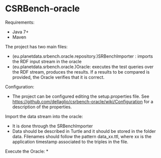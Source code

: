 CSRBench-oracle
===================
Requirements:
 * Java 7+
 * Maven

The project has two main files:
 * (eu.planetdata.srbench.oracle.repository.)SRBenchImporter : imports the RDF input stream in the oracle
 * (eu.planetdata.srbench.oracle.)Oracle: executes the test queries over the RDF stream, produces the results. If a results to be compared is provided, the Oracle verifies that it is correct.

Configuration:
 * The project can be configured editing the setup.properties file. See https://github.com/dellaglio/csrbench-oracle/wiki/Configuration for a description of the properties.

Import the data stream into the oracle:
 * It is done through the SRBenchImporter
 * Data should be described in Turtle and it should be stored in the folder data. Filenames should follow the pattern data_xx.ttl, where xx is the application timestamp associated to the triples in the file.

Execute the Oracle:
 * 
